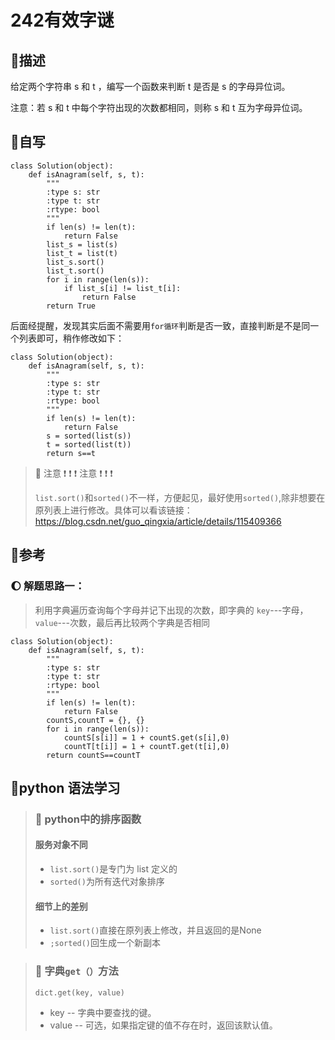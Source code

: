 # 242有效字谜

## 🚎描述
给定两个字符串 s 和 t ，编写一个函数来判断 t 是否是 s 的字母异位词。

注意：若 s 和 t 中每个字符出现的次数都相同，则称 s 和 t 互为字母异位词。

## 🛶自写
```
class Solution(object):
    def isAnagram(self, s, t):
        """
        :type s: str
        :type t: str
        :rtype: bool
        """
        if len(s) != len(t):
            return False
        list_s = list(s)
        list_t = list(t)
        list_s.sort()
        list_t.sort()
        for i in range(len(s)):
            if list_s[i] != list_t[i]:
                return False
        return True
```


后面经提醒，发现其实后面不需要用`for循环`判断是否一致，直接判断是不是同一个列表即可，稍作修改如下：

```
class Solution(object):
    def isAnagram(self, s, t):
        """
        :type s: str
        :type t: str
        :rtype: bool
        """
        if len(s) != len(t):
            return False
        s = sorted(list(s))
        t = sorted(list(t))
        return s==t
```



> 🚨 注意 ❗️ ❗️ ❗️  注意 ❗️ ❗️ ❗️
> 
>   `list.sort()`和`sorted()`不一样，方便起见，最好使用`sorted()`,除非想要在原列表上进行修改。具体可以看该链接：https://blog.csdn.net/guo_qingxia/article/details/115409366



## 🛫参考

### 🌔 解题思路一：

> 利用字典遍历查询每个字母并记下出现的次数，即字典的 `key`---字母，`value`---次数，最后再比较两个字典是否相同
> 

```
class Solution(object):
    def isAnagram(self, s, t):
        """
        :type s: str
        :type t: str
        :rtype: bool
        """
        if len(s) != len(t):
            return False
        countS,countT = {}, {}
        for i in range(len(s)):
            countS[s[i]] = 1 + countS.get(s[i],0)
            countT[t[i]] = 1 + countT.get(t[i],0)
        return countS==countT
```



## 🍉python 语法学习

>  ### 🍇 python中的排序函数
> #### 服务对象不同
> - `list.sort()`是专门为 list 定义的
> - `sorted()`为所有迭代对象排序
> #### 细节上的差别
> - `list.sort()`直接在原列表上修改，并且返回的是None
> - `;sorted()`回生成一个新副本


> ### 🍈 字典`get（）`方法
> `dict.get(key, value)`
> - key -- 字典中要查找的键。
> - value -- 可选，如果指定键的值不存在时，返回该默认值。